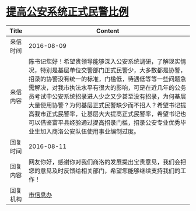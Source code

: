 # <a href="http://www.shangluo.gov.cn/zmhd/ldxxxx.jsp?urltype=leadermail.LeaderMailContentUrl&wbtreeid=1112&leadermailid=3766">提高公安系统正式民警比例</a>
| Title |                                                                                                                   Content                                                                                                                   |
|:-----:|---------------------------------------------------------------------------------------------------------------------------------------------------------------------------------------------------------------------------------------------|
| 来信时间  | 2016-08-09                                                                                                                                                                                                                                  |
| 来信内容  | 陈书记您好！希望贵领导能够深入公安系统调研，了解现实情况，特别是基层单位交警部门正式民警少，大多数都是协警，招录的协警没有统一的标准，门槛低，待遇低等等一些问题急需解决，对我市执法水平有很大的影响，可是在近几年的公务员考试中公安系统招录进人少之又少甚至没有招录，为何基层大量使用协警？为何基层正式民警缺少而不招人？希望书记提高我市正式民警率，让基层大大提高正式民警率，希望书记也可以借鉴富平县经验通过提高招录门槛，招录公安专业优秀毕业生加入商洛公安队伍使用事业编制过度。 |
| 回复时间  | 2016-08-11                                                                                                                                                                                                                                  |
| 回复内容  | 网友你好，感谢你对我们商洛的发展提出宝贵意见，我们会把您的意见及时反馈给相关部门，希望您能够继续支持我们的工作！                                                                                                                                                                                    |
| 回复机构  | <a href="../../categories/agencies/市信息办.md">市信息办</a>                                                                                                                                                                                          |